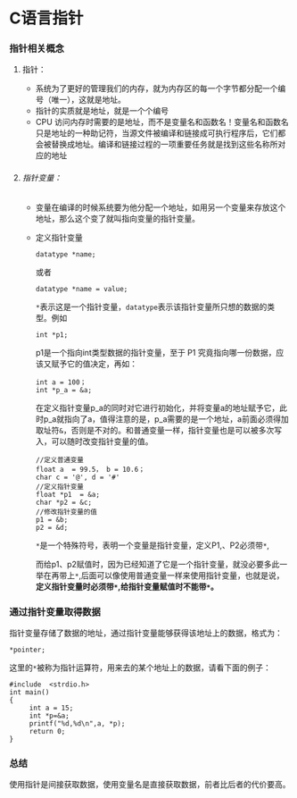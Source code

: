 # C语言指针

### 指针相关概念

1. 指针：

   - 系统为了更好的管理我们的内存，就为内存区的每一个字节都分配一个编号（唯一），这就是地址。
   - 指针的实质就是地址，就是一个个编号
   - CPU 访问内存时需要的是地址，而不是变量名和函数名！变量名和函数名只是地址的一种助记符，当源文件被编译和链接成可执行程序后，它们都会被替换成地址。编译和链接过程的一项重要任务就是找到这些名称所对应的地址

2. ###### 指针变量：

   - 变量在编译的时候系统要为他分配一个地址，如用另一个变量来存放这个地址，那么这个变了就叫指向变量的指针变量。

   - 定义指针变量

     ```
     datatype *name;
     ```

     或者

     ```
     datatype *name = value;
     ```

     `*`表示这是一个指针变量，`datatype`表示该指针变量所只想的数据的类型。例如

     ```
     int *p1;
     ```

     p1是一个指向int类型数据的指针变量，至于 P1 究竟指向哪一份数据，应该又赋予它的值决定，再如：

     ```
     int a = 100；
     int *p_a = &a;
     ```

     在定义指针变量p_a的同时对它进行初始化，并将变量a的地址赋予它，此时p_a就指向了a，值得注意的是，p_a需要的是一个地址，a前面必须得加取址符`&`，否则是不对的。和普通变量一样，指针变量也是可以被多次写入，可以随时改变指针变量的值。

     ```
     //定义普通变量
     float a  = 99.5， b = 10.6；
     char c = '@', d = '#'
     //定义指针变量
     float *p1  = &a;
     char *p2 = &c;
     //修改指针变量的值
     p1 = &b;
     p2 = &d;
     ```

     `*`是一个特殊符号，表明一个变量是指针变量，定义P1,、P2必须带`*`,

     而给p1、p2赋值时，因为已经知道了它是一个指针变量，就没必要多此一举在再带上`*`,后面可以像使用普通变量一样来使用指针变量，也就是说，**定义指针变量时必须带`*`,给指针变量赋值时不能带`*`。**

### 通过指针变量取得数据

指针变量存储了数据的地址，通过指针变量能够获得该地址上的数据，格式为：

```
*pointer;
```

这里的`*`被称为指针运算符，用来去的某个地址上的数据，请看下面的例子：

````
#include  <strdio.h>
int main()
{
     int a = 15;
     int *p=&a;
     printf("%d,%d\n",a, *p);
     return 0;
}
````

### 总结

使用指针是间接获取数据，使用变量名是直接获取数据，前者比后者的代价要高。